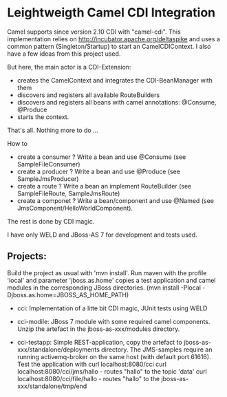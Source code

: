 Leightweigth Camel CDI Integration
==================================

Camel supports since version 2.10 CDI with "camel-cdi".
This implementation relies on http://incubator.apache.org/deltaspike and uses a common pattern (Singleton/Startup) to start an CamelCDIContext.
I also have a few ideas from this project used. 

But here, the main actor is a CDI-Extension: 
- creates the CamelContext and integrates the CDI-BeanManager with them
- discovers and registers all available RouteBuilders
- discovers and registers all beans with camel annotations: @Consume, @Produce
- starts the context.

That's all. Nothing more to do ...

How to 
- create a consumer ? Write a bean and use @Consume (see SampleFileConsumer)
- create a producer ? Write a bean and use @Produce (see SampleJmsProducer)
- create a route ? Write a bean an implement RouteBuilder (see SampleFileRoute, SampleJmsRoute)
- create a componet ? Write a bean/component and use @Named (see JmsComponent/HelloWorldComponent).

The rest is done by CDI magic. 

I have only WELD and JBoss-AS 7 for development and tests used.

Projects:
--------
Build the project as usual with 'mvn install'.
Run maven with the profile 'local' and parameter 'jboss.as.home' copies a test application and camel modules in the corresponding JBoss directories.
(mvn install -Plocal -Djboss.as.home=JBOSS_AS_HOME_PATH) 

- cci:
  Implementation of a litte bit CDI magic, JUnit tests using WELD
  
- cci-modile: 
  JBoss 7 module with some required camel components. 
  Unzip the artefact in the jboss-as-xxx/modules directory.
  
  
- cci-testapp:
  Simple REST-application, copy the artefact to jboss-as-xxx/standalone/deployments directory.
  The JMS-samples require an running activemq-broker on the same host (with default port 61616).
  Test the application with 
  curl localhost:8080/cci
  curl localhost:8080/cci/jms/hallo - routes "hallo" to the topic 'data'
  curl localhost:8080/cci/file/hallo - routes "hallo" to the jboss-as-xxx/standalone/tmp/end     
 


 
 
